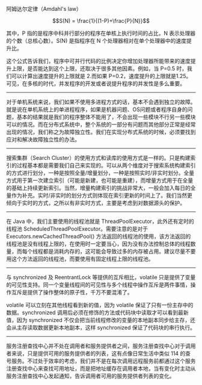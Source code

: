 阿姆达尔定律（Amdahl's law）

$$S(N) = \frac{1}{(1-P)+\frac{P}{N}}$$

其中，P 指的是程序中科并行部分的程序在单核上执行时间的占比，N 表示处理器的个数（总核心数）。S(N) 是指程序在 N 个处理器相对在单个处理器中的速度提升比。

这个公式告诉我们，程序中可并行代码的比例决定你增加处理器所能带来的速度提升上限，是否能达到这个上限，还取决于很多其他因素。例如，当 P=0.5 时，我们可以计算出速度提升的上限就是 2.而如果 P=0.2，速度提升的上限就是1.25。可见，在多核的时代，并发程序的开发或者说提升程序的并发性是多么重要。

---

对于单机系统来说，我们如果不使用多进程方式的话，基本不会遇到独立的故障。就是说在单机系统上的单进程程序，如果是机器问题、OS问题或者程序自身的问题，基本的结果就是我们的程序整体不能用了，不会出现一些模块不行另一些模块可以的情况。而在分布式系统中，整个系统的一部分有问题而其他部分正常是经常出现的情况，我们称之为故障独立性。我们在实现分布式系统的时候，必须要找到应对和解决故障独立性的办法。

---

搜索集群（Search Cluster）的使用方式和读库的使用方式是一样的。只是构建索引的过程基本都是需要我们自己来实现的。可以从两个维度对于搜索系统构建索引的方式进行划分，一种是按照全量/增量划分，一种是按照实时/非实时划分。全量方式用于第一次建立索引（可能是新建，也可能是重建），而增量方式用于在全量的基础上持续更新索引。当然，增量构建索引的挑战非常大，一般会加入每日的全量作为补充。实时/非实时的划分方式则体现在索引更新的时间上了。我们当然更倾向于实时的方式，之所以有非实时方式，主要是考虑到对数据源头的保护。

---

在 Java 中，我们主要使用的线程池就是 ThreadPoolExecutor，此外还有定时的线程池 ScheduledThreadPoolExecutor。需要注意的是对于 Executors.newCachedThreadPool() 方法返回的线程池的使用，该方法返回的线程池是没有线程上限的，在使用时一定要当心，因为没有办法控制总体的线程数量，而每个线程都是消耗内存的，这可能会导致过多的内存被占用。建议尽量不要用这个方法返回的线程池，而要使用有固定线程上限的线程池。

---

与 synchronized 及 ReentrantLock 等提供的互斥相比，volatile 只是提供了变量的可见性支持。同一个变量线程间的可见性与多个线程中操作互斥是两件事情，操作互斥是提供了操作整体的原子性，千万不要混淆了。

volatile 可以立刻在其他线程看到新的值，因为 volatile 保证了只有一份主存中的数据。synchronized 调用后必须在修饰的方法或代码块中读取才可以看到最新值，因为 synchronized 不仅会把当前线程修改的变量的本地副本同步给主存，还会从主存读取数据更新本地副本，这样 synchronized 保证了代码块的串行执行。

---

服务注册查找中心并不处在调用者和服务提供者之间，服务注册查找中心对于调用者来说，只是提供可用的服务提供者的列表，这有点像日常生活中类似 114 的查号服务。不过处于效率的考虑，我们并不是在每次调用远程服务前都通过这个服务注册查找中心来查找可用地址，而是把地址缓存在调用者本地，当有变化时主动从服务注册查找中心发起通知，告诉调用者可用的服务提供者列表的变化。